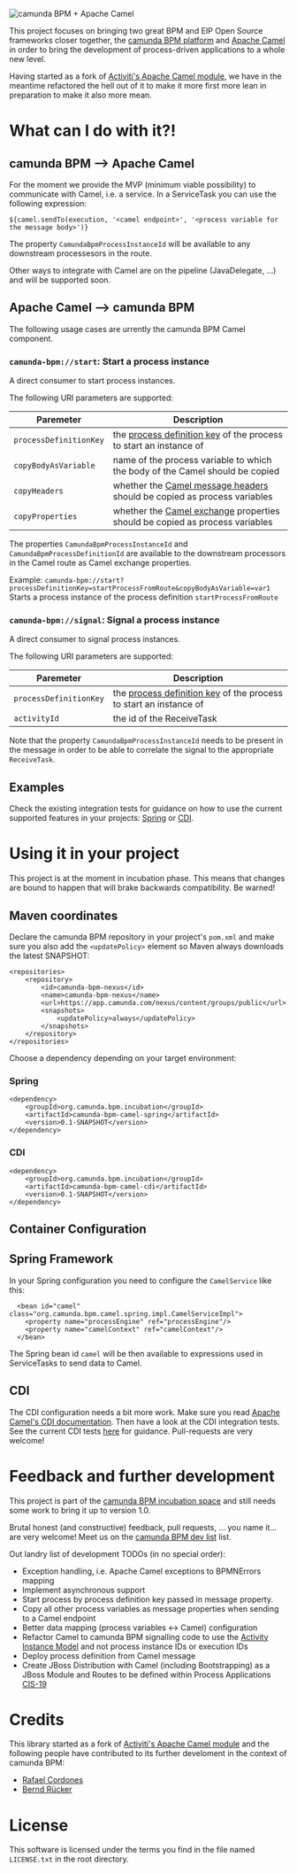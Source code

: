 ![camunda BPM + Apache Camel][1]

This project focuses on bringing two great BPM and EIP Open Source frameworks closer together, the [camunda BPM platform](http://camunda.org) and [Apache Camel](http://camel.camunda.org) in order to bring the development of process-driven  applications to a whole new level.

Having started as a fork of [Activiti's Apache Camel module](https://github.com/Activiti/Activiti/tree/master/modules/activiti-camel), we have in the meantime refactored the hell out of it to make it more first more lean in preparation to make it also more mean.

# What can I do with it?!
## camunda BPM --> Apache Camel
For the moment we provide the MVP (minimum viable possibility) to communicate with Camel, i.e. a service. In a ServiceTask you can use the following expression:

```
${camel.sendTo(execution, '<camel endpoint>', '<process variable for the message body>')}
``` 
The property `CamundaBpmProcessInstanceId` will be available to any downstream processesors in the route.

Other ways to integrate with Camel are on the pipeline (JavaDelegate, …) and will be supported soon.

## Apache Camel --> camunda BPM
The following usage cases are urrently the camunda BPM Camel component.

### `camunda-bpm://start`: Start a process instance
A direct consumer to start process instances. 

The following URI parameters are supported: 

Paremeter | Description
--- | --- 
`processDefinitionKey` | the [process definition key](http://docs.camunda.org/api-references/java/org/camunda/bpm/engine/RuntimeService.html) of the process to start an instance of 
`copyBodyAsVariable` | name of the process variable to which the body of the Camel should be copied
`copyHeaders` | whether the [Camel message headers](http://camel.apache.org/header.html) should be copied as process variables
`copyProperties` | whether the [Camel exchange](http://camel.apache.org/maven/current/camel-core/apidocs/org/apache/camel/Exchange.html) properties should be copied as process variables

The properties `CamundaBpmProcessInstanceId` and `CamundaBpmProcessDefinitionId` are available to the downstream processors in the Camel route as Camel exchange properties.

Example: `camunda-bpm://start?processDefinitionKey=startProcessFromRoute&copyBodyAsVariable=var1`
Starts a process instance of the process definition `startProcessFromRoute` 


### `camunda-bpm://signal`: Signal a process instance
A direct consumer to signal process instances.

The following URI parameters are supported:

Paremeter | Description
--- | --- 
`processDefinitionKey` | the [process definition key](http://docs.camunda.org/api-references/java/org/camunda/bpm/engine/RuntimeService.html) of the process to start an instance of 
`activityId`| the id of the ReceiveTask 
 
Note that the property `CamundaBpmProcessInstanceId` needs to be present in the message in order to be able to correlate the signal to the appropriate `ReceiveTask`.

## Examples
Check the existing integration tests for guidance on how to use the current supported features in your projects: [Spring](https://github.com/rafacm/camunda-bpm-camel/blob/master/camunda-bpm-camel-spring/src/test/java/org/camunda/bpm/camel/spring) or [CDI](https://github.com/camunda/camunda-bpm-camel/blob/master/camunda-bpm-camel-cdi/src/test/java/org/camunda/bpm/camel/cdi/).

# Using it in your project
This project is at the moment in incubation phase. This means that changes are bound to happen that will brake backwards compatibility. Be warned!

## Maven coordinates

Declare the camunda BPM repository in your project's `pom.xml` and make sure you also add the `<updatePolicy>` element so Maven always downloads the latest SNAPSHOT: 

```
<repositories>
	<repository>
		<id>camunda-bpm-nexus</id>
		<name>camunda-bpm-nexus</name>
		<url>https://app.camunda.com/nexus/content/groups/public</url>
		<snapshots>
			<updatePolicy>always</updatePolicy>
		</snapshots>
	</repository>
</repositories>
```

Choose a dependency depending on your target environment:

### Spring
```
<dependency>
    <groupId>org.camunda.bpm.incubation</groupId>
    <artifactId>camunda-bpm-camel-spring</artifactId>
    <version>0.1-SNAPSHOT</version>
</dependency>
```

### CDI
```
<dependency>
    <groupId>org.camunda.bpm.incubation</groupId>
    <artifactId>camunda-bpm-camel-cdi</artifactId>
    <version>0.1-SNAPSHOT</version>
</dependency>
```

## Container Configuration

## Spring Framework

In your Spring configuration you need to configure the `CamelService` like this:

```
  <bean id="camel" class="org.camunda.bpm.camel.spring.impl.CamelServiceImpl">
    <property name="processEngine" ref="processEngine"/>
    <property name="camelContext" ref="camelContext"/>
  </bean>
```

The Spring bean id `camel` will be then available to expressions used in ServiceTasks to send data to Camel.

## CDI

The CDI configuration needs a bit more work. Make sure you read [Apache Camel's CDI documentation](http://camel.apache.org/cdi.html). Then have a look at the CDI integration tests. See the current CDI tests [here](https://github.com/camunda/camunda-bpm-camel/blob/master/camunda-bpm-camel-cdi/src/test/java/org/camunda/bpm/camel/cdi/) for guidance. Pull-requests are very welcome!


# Feedback and further development

This project is part of the [camunda BPM incubation space](https://github.com/camunda/camunda-bpm-incubation) and still needs some work to bring it up to version 1.0.

Brutal honest (and constructive) feedback, pull requests, ... you name it... are very welcome! Meet us on the [camunda BPM dev list](https://groups.google.com/forum/?fromgroups#!forum/camunda-bpm-dev) list.

Out landry list of development TODOs (in no special order):

- Exception handling, i.e. Apache Camel exceptions to BPMNErrors mapping
- Implement asynchronous support  
- Start process by process definition key passed in message property.
- Copy all other process variables as message properties when sending to a Camel endpoint
- Better data mapping (process variables <-> Camel) configuration
- Refactor Camel to camunda BPM signalling code to use the [Activity Instance Model](http://camundabpm.blogspot.de/2013/06/introducing-activity-instance-model-to.html) and not process instance IDs or execution IDs
- Deploy process definition from Camel message
- Create JBoss Distribution with Camel (including Bootstrapping) as a JBoss Module and Routes to be defined within Process Applications [CIS-19](https://app.camunda.com/jira/browse/CIS-19)

# Credits

This library started as a fork of [Activiti's Apache Camel module](https://github.com/Activiti/Activiti/tree/master/modules/activiti-camel) and the following people have contributed to its further develoment in the context of camunda BPM:

* [Rafael Cordones](http://rafael.cordones.me/)
* [Bernd Rücker](http://camunda.org/community/team.html)

# License

This software is licensed under the terms you  find in the file named `LICENSE.txt` in the root directory.

[1]: http://rafael.cordones.me/assets/camunda-bpm-camel.png
